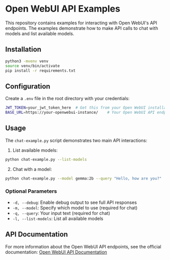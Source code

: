 # Open WebUI API Examples

This repository contains examples for interacting with Open WebUI's API endpoints. The examples demonstrate how to make API calls to chat with models and list available models.

## Installation

```bash
python3 -mvenv venv
source venv/bin/activate
pip install -r requirements.txt
```

## Configuration

Create a `.env` file in the root directory with your credentials:
```bash
JWT_TOKEN=your_jwt_token_here  # Get this from your Open WebUI installation
BASE_URL=https://your-openwebui-instance/    # Your Open WebUI API endpoint
```

## Usage

The `chat-example.py` script demonstrates two main API interactions:

1. List available models:
```bash
python chat-example.py --list-models
```

2. Chat with a model:
```bash
python chat-example.py --model gemma:2b --query "Hello, how are you?"
```

### Optional Parameters

- `-d, --debug`: Enable debug output to see full API responses
- `-m, --model`: Specify which model to use (required for chat)
- `-q, --query`: Your input text (required for chat)
- `-l, --list-models`: List all available models

## API Documentation

For more information about the Open WebUI API endpoints, see the official documentation:
[Open WebUI API Documentation](https://docs.openwebui.com/getting-started/advanced-topics/api-endpoints/)
